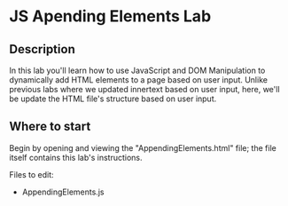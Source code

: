 # JS Apending Elements Lab


## Description

In this lab you'll learn how to use JavaScript and DOM Manipulation to dynamically add HTML elements to a page based on user input. Unlike previous labs where we updated innertext based on user input, here, we'll be update the HTML file's structure based on user input.


## Where to start

Begin by opening and viewing the "AppendingElements.html" file; the file itself contains this lab's instructions.

Files to edit:
- AppendingElements.js





